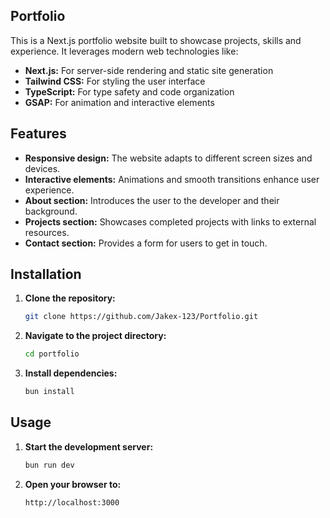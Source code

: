 ## Portfolio

This is a Next.js portfolio website built to showcase projects, skills and experience. It leverages modern web technologies like:

* **Next.js:** For server-side rendering and static site generation
* **Tailwind CSS:** For styling the user interface
* **TypeScript:** For type safety and code organization
* **GSAP:** For animation and interactive elements

## Features

* **Responsive design:** The website adapts to different screen sizes and devices.
* **Interactive elements:**  Animations and smooth transitions enhance user experience.
* **About section:** Introduces the user to the developer and their background.
* **Projects section:** Showcases completed projects with links to external resources.
* **Contact section:** Provides a form for users to get in touch.

## Installation

1. **Clone the repository:**
   ```bash
   git clone https://github.com/Jakex-123/Portfolio.git
   ```
2. **Navigate to the project directory:**
   ```bash
   cd portfolio
   ```
3. **Install dependencies:**
   ```bash
   bun install
   ```

## Usage

1. **Start the development server:**
   ```bash
   bun run dev
   ```
2. **Open your browser to:**
   ```bash
   http://localhost:3000
   ```
